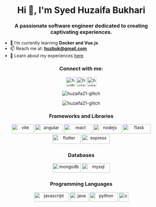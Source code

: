 <h1 align="center">Hi 👋, I'm Syed Huzaifa Bukhari</h1>
<h3 align="center">A passionate software engineer dedicated to creating captivating experiences.</h3>

- 🌱 I’m currently learning **Docker and Vue.js**
- 📫 Reach me at: **huzbuk@gmail.com**
- 📄 Learn about my experiences [here](https://drive.google.com/file/d/1q8cZrs0bOFjURXJUSzbS0RiZTsAdfDTY/view?usp=sharing)

<h3 align="center">Connect with me:</h3>
<p align="center">
  <a href="https://twitter.com/huzbuk" target="blank"><img align="center" src="https://img.shields.io/badge/huzbuk-%233776AB?style=flat&logo=x&logoColor=%23fff&color=%23000000" alt="huzbuk" height="30" /></a>
  <a href="https://linkedin.com/in/huzaifa-bukhari-link" target="blank"><img align="center" src="https://img.shields.io/badge/huzaifa--bukhari-%233776AB?style=flat&logo=linkedin&logoColor=%23fff&labelColor=%230A66C2&color=%230A66C2" alt="huzaifa-bukhari" height="30"/></a>
  <a href="https://instagram.com/huzaifa.bukhari_" target="blank"><img align="center" src="https://img.shields.io/badge/huzaifa.bukhari-%23ED1944?style=flat&logo=instagram&logoColor=%23FFFFFF&color=%23ED1944" alt="huzaifa.bukhari_" height="30" /></a>
</p>

<p align="center">
  <img src="https://github-readme-stats.vercel.app/api/top-langs?username=huzaifa21-glitch&show_icons=true&locale=en&layout=compact" alt="huzaifa21-glitch" />
</p>
  
<p align="center">
  <img src="https://github-readme-streak-stats.herokuapp.com/?user=huzaifa21-glitch&" alt="huzaifa21-glitch" />
  <!-- <img src="https://github-readme-stats.vercel.app/api?username=huzaifa21-glitch&show_icons=true&locale=en" alt="huzaifa21-glitch" /> -->
</p>

<h3 align="center">Frameworks and Libraries</h3>
<p align="center">
  <img src="https://img.shields.io/badge/vite-%23646CFF?style=flat&logo=vite&logoColor=%23FFFFFF&labelColor=%23646CFF&color=%230F0F11" alt="vite" width="70" height="30"/>
  <img src="https://img.shields.io/badge/Angular-%23646CFF?style=flat&logo=angular&logoColor=%23FFFFFF&labelColor=%23DD0031&color=%230F0F11" alt="angular" width="90" height="30"/>
  <img src="https://img.shields.io/badge/React.Js-%2361DAFB?style=flat&logo=react&labelColor=black" alt="react" width="90" height="30"/>
  <img src="https://img.shields.io/badge/Node.Js-%23339933?style=flat&logo=node.js&logoColor=%23FFFFFF&labelColor=%23339933&color=%230F0F11" alt="nodejs" width="90" height="30"/>
  <img src="https://img.shields.io/badge/Flask-%23000000?style=flat&logo=flask&logoColor=%23FFFFFF&labelColor=%23000000&color=%23FFF" alt="flask" width="90" height="30"/>
  <img src="https://img.shields.io/badge/Flutter-%2302569B?style=flat&logo=flutter&logoColor=%23FFFFFF&labelColor=%2302569B&color=%23230F0F11" alt="flutter" width="90" height="30"/>
  <img src="https://img.shields.io/badge/express-%2302569B?style=flat&logo=express&labelColor=%23000000&color=%23230F0F11" alt="express" width="90" height="30"/>
</p>

<h3 align="center">Databases</h3>
<p align="center">
  <img src="https://img.shields.io/badge/MongoDB-%2302569B?style=flat&logo=mongodb&logoColor=%23fff&labelColor=%2347A248&color=%23230F0F11" alt="mongodb" width="90" height="30"/>
  <img src="https://img.shields.io/badge/MySQL-%234479A1?style=flat&logo=mysql&logoColor=%23fff&labelColor=%234479A1&color=%23230F0F11" alt="mysql" width="90" height="30"/>
</p>

<h3 align="center">Programming Languages</h3>
<p align="center">
  <img src="https://img.shields.io/badge/JavaScript-%23F7DF1E?style=flat&logo=javascript&logoColor=%23000&labelColor=%23F7DF1E&color=%23230F0F11" alt="javascript" width="110" height="30"/>
  <img src="https://img.shields.io/badge/Java-%23%23000?style=flat&color=%23FC4C02" alt="java" width="60" height="30"/>
  <img src="https://img.shields.io/badge/Python-%233776AB?style=flat&logo=python&logoColor=%23fff&labelColor=%233776AB&color=%23230F0F11" alt="python" width="90" height="30"/>
  <img src="https://img.shields.io/badge/C-%233776AB?style=flat&logoColor=%23fff&color=%23A8B9CC" alt="c" width="30" height="30"/>
</p>
